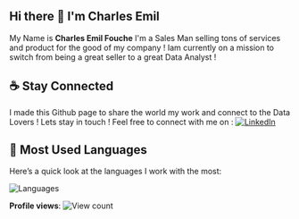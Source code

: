 ## Hi there 👋 I'm Charles Emil
My Name is **Charles Emil Fouche** I'm a Sales Man selling tons of services and product for the good of my company ! Iam currently on a mission to switch from being a great seller to a great Data Analyst ! 


## ☕ Stay Connected
I made this Github page to share the world my work and connect to the Data Lovers ! 
Lets stay in touch ! Feel free to connect with me on :
[![LinkedIn](https://img.shields.io/badge/LinkedIn-0077B5?style=for-the-badge&logo=linkedin&logoColor=white)](https://www.linkedin.com/in/charles-emil-fouche/)


## 🔢 Most Used Languages

Here’s a quick look at the languages I work with the most:

![Languages](https://github-readme-stats.vercel.app/api/top-langs/?username=CharlesEmil&layout=compact&theme=default)

**Profile views**: ![View count](https://komarev.com/ghpvc/?username=CharlesEmil)
